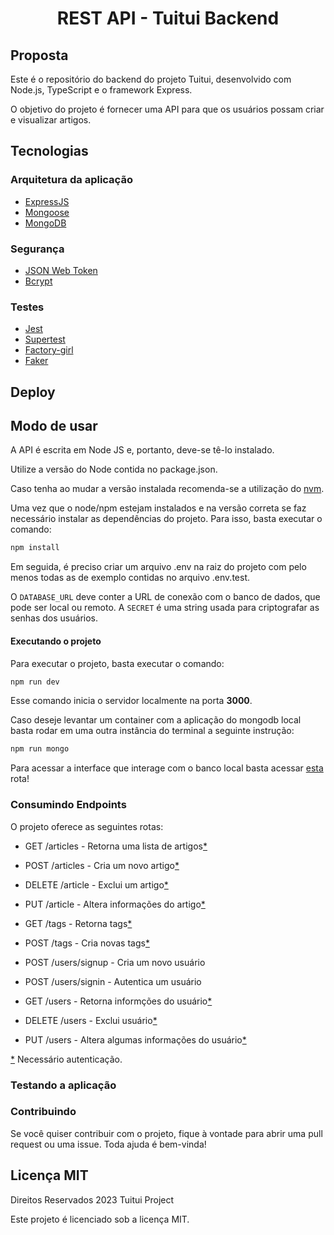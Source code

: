 <h1 align="center">
	REST API - Tuitui Backend<br/>
</h1>

## Proposta

Este é o repositório do backend do projeto Tuitui, desenvolvido com Node.js, TypeScript e o framework Express.

O objetivo do projeto é fornecer uma API para que os usuários possam criar e visualizar artigos.

## Tecnologias

### Arquitetura da aplicação
* <a href="https://github.com/expressjs/express" target="_blank">ExpressJS</a>
* <a href="https://github.com/Automattic/mongoose" target="_blank">Mongoose</a>
* <a href="https://www.mongodb.com/" target="_blank">MongoDB</a>

### Segurança
* <a href="https://github.com/auth0/node-jsonwebtoken" target="_blank">JSON Web Token</a>
* <a href="https://github.com/kelektiv/node.bcrypt.js" target="_blank">Bcrypt</a>

### Testes
* <a href="https://github.com/facebook/jest" target="_blank">Jest</a>
* <a href="https://github.com/visionmedia/supertest" target="_blank">Supertest</a>
* <a href="https://github.com/simonexmachina/factory-girl" target="_blank">Factory-girl</a>
* <a href="https://github.com/Marak/faker.js" target="_blank">Faker</a>

<h2 id="deploy"> Deploy </h2>

## Modo de usar

A API é escrita em Node JS e, portanto, deve-se tê-lo instalado.

Utilize a versão do Node contida no package.json.

Caso tenha ao mudar a versão instalada recomenda-se a utilização do [nvm](https://github.com/nvm-sh/nvm).

Uma vez que o node/npm estejam instalados e na versão correta se faz necessário instalar as dependências do projeto. Para isso, basta executar o comando:

```sh
npm install
```

Em seguida, é preciso criar um arquivo .env na raiz do projeto com pelo menos todas as de exemplo contidas no arquivo .env.test.

O ```DATABASE_URL``` deve conter a URL de conexão com o banco de dados, que pode ser local ou remoto. A ```SECRET``` é uma string usada para criptografar as senhas dos usuários.

#### Executando o projeto

Para executar o projeto, basta executar o comando:

```sh
npm run dev
```
Esse comando inicia o servidor localmente na porta **3000**.

Caso deseje levantar um container com a aplicação do mongodb local basta rodar em uma outra instância do terminal a seguinte instrução:

```sh
npm run mongo
```

Para acessar a interface que interage com o banco local basta acessar [esta](http://localhost:8081) rota!

### Consumindo Endpoints

O projeto oferece as seguintes rotas:

- GET /articles - Retorna uma lista de artigos[*](/README.md#auth)

- POST /articles - Cria um novo artigo[*](/README.md#auth)

- DELETE /article - Exclui um artigo[*](/README.md#auth)

- PUT /article - Altera informações do artigo[*](/README.md#auth)


- GET /tags - Retorna tags[*](/README.md#auth)

- POST /tags - Cria novas tags[*](/README.md#auth)


- POST /users/signup - Cria um novo usuário

- POST /users/signin - Autentica um usuário

- GET /users - Retorna informções do usuário[*](/README.md#auth)

- DELETE /users - Exclui usuário[*](/README.md#auth)

- PUT /users - Altera algumas informações do usuário[*](/README.md#auth)

<span id="auth">[*](/README.md#auth) Necessário autenticação.<span>

### Testando a aplicação

### Contribuindo

Se você quiser contribuir com o projeto, fique à vontade para abrir uma pull request ou uma issue. Toda ajuda é bem-vinda!

## Licença MIT
Direitos Reservados 2023 Tuitui Project

Este projeto é licenciado sob a licença MIT.
